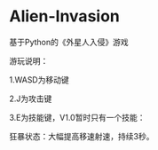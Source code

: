 # Alien-Invasion
基于Python的《外星人入侵》游戏

游玩说明：

1.WASD为移动键

2.J为攻击键

3.E为技能键，V1.0暂时只有一个技能：

  狂暴状态：大幅提高移速射速，持续3秒。
